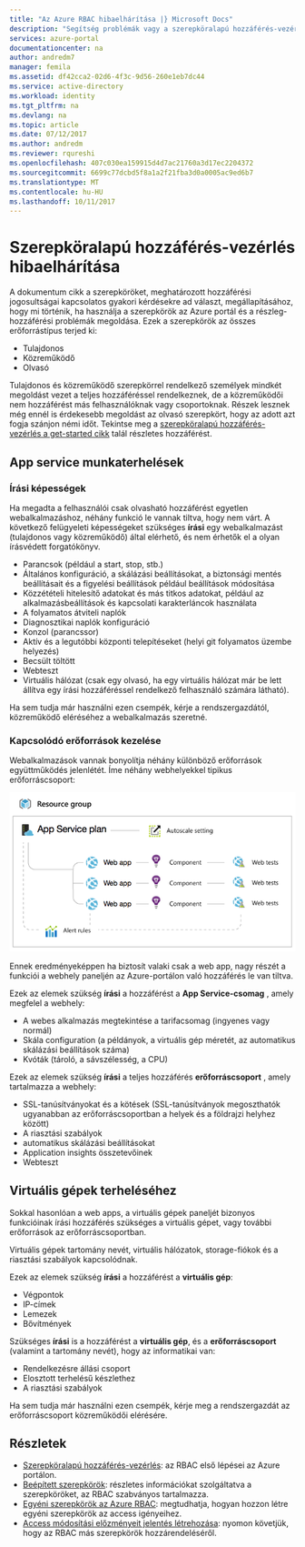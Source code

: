 ```yaml
---
title: "Az Azure RBAC hibaelhárítása |} Microsoft Docs"
description: "Segítség problémák vagy a szerepköralapú hozzáférés-vezérlés erőforrások kapcsolatos kérdésekre."
services: azure-portal
documentationcenter: na
author: andredm7
manager: femila
ms.assetid: df42cca2-02d6-4f3c-9d56-260e1eb7dc44
ms.service: active-directory
ms.workload: identity
ms.tgt_pltfrm: na
ms.devlang: na
ms.topic: article
ms.date: 07/12/2017
ms.author: andredm
ms.reviewer: rqureshi
ms.openlocfilehash: 407c030ea159915d4d7ac21760a3d17ec2204372
ms.sourcegitcommit: 6699c77dcbd5f8a1a2f21fba3d0a0005ac9ed6b7
ms.translationtype: MT
ms.contentlocale: hu-HU
ms.lasthandoff: 10/11/2017
---
```

# <a name="role-based-access-control-troubleshooting"></a>Szerepköralapú hozzáférés-vezérlés hibaelhárítása

A dokumentum cikk a szerepköröket, meghatározott hozzáférési jogosultságai kapcsolatos gyakori kérdésekre ad választ, megállapításához, hogy mi történik, ha használja a szerepkörök az Azure portál és a részleg-hozzáférési problémák megoldása. Ezek a szerepkörök az összes erőforrástípus terjed ki:

* Tulajdonos  
* Közreműködő  
* Olvasó  

Tulajdonos és közreműködő szerepkörrel rendelkező személyek mindkét megoldást vezet a teljes hozzáféréssel rendelkeznek, de a közreműködői nem hozzáférést más felhasználóknak vagy csoportoknak. Részek lesznek még ennél is érdekesebb megoldást az olvasó szerepkört, hogy az adott azt fogja szánjon némi időt. Tekintse meg a [szerepköralapú hozzáférés-vezérlés a get-started cikk](role-based-access-control-configure.md) talál részletes hozzáférést.

## <a name="app-service-workloads"></a>App service munkaterhelések
### <a name="write-access-capabilities"></a>Írási képességek
Ha megadta a felhasználói csak olvasható hozzáférést egyetlen webalkalmazáshoz, néhány funkció le vannak tiltva, hogy nem várt. A következő felügyeleti képességeket szükséges **írási** egy webalkalmazást (tulajdonos vagy közreműködő) által elérhető, és nem érhetők el a olyan írásvédett forgatókönyv.

* Parancsok (például a start, stop, stb.)
* Általános konfiguráció, a skálázási beállításokat, a biztonsági mentés beállításait és a figyelési beállítások például beállítások módosítása
* Közzétételi hitelesítő adatokat és más titkos adatokat, például az alkalmazásbeállítások és kapcsolati karakterláncok használata
* A folyamatos átviteli naplók
* Diagnosztikai naplók konfiguráció
* Konzol (parancssor)
* Aktív és a legutóbbi központi telepítéseket (helyi git folyamatos üzembe helyezés)
* Becsült töltött
* Webteszt
* Virtuális hálózat (csak egy olvasó, ha egy virtuális hálózat már be lett állítva egy írási hozzáféréssel rendelkező felhasználó számára látható).

Ha sem tudja már használni ezen csempék, kérje a rendszergazdától, közreműködő eléréséhez a webalkalmazás szeretné.

### <a name="dealing-with-related-resources"></a>Kapcsolódó erőforrások kezelése
Webalkalmazások vannak bonyolítja néhány különböző erőforrások együttműködés jelenlétét. Íme néhány webhelyekkel tipikus erőforráscsoport:

![Webes alkalmazás erőforráscsoport](./media/role-based-access-control-troubleshooting/website-resource-model.png)

Ennek eredményeképpen ha biztosít valaki csak a web app, nagy részét a funkciói a webhely paneljén az Azure-portálon való hozzáférés le van tiltva.

Ezek az elemek szükség **írási** a hozzáférést a **App Service-csomag** , amely megfelel a webhely:  

* A webes alkalmazás megtekintése a tarifacsomag (ingyenes vagy normál)  
* Skála configuration (a példányok, a virtuális gép méretét, az automatikus skálázási beállítások száma)  
* Kvóták (tároló, a sávszélesség, a CPU)  

Ezek az elemek szükség **írási** a teljes hozzáférés **erőforráscsoport** , amely tartalmazza a webhely:  

* SSL-tanúsítványokat és a kötések (SSL-tanúsítványok megoszthatók ugyanabban az erőforráscsoportban a helyek és a földrajzi helyhez között)  
* A riasztási szabályok  
* automatikus skálázási beállításokat  
* Application insights összetevőinek  
* Webteszt  

## <a name="virtual-machine-workloads"></a>Virtuális gépek terheléséhez
Sokkal hasonlóan a web apps, a virtuális gépek paneljét bizonyos funkcióinak írási hozzáférés szükséges a virtuális gépet, vagy további erőforrások az erőforráscsoportban.

Virtuális gépek tartomány nevét, virtuális hálózatok, storage-fiókok és a riasztási szabályok kapcsolódnak.

Ezek az elemek szükség **írási** a hozzáférést a **virtuális gép**:

* Végpontok  
* IP-címek  
* Lemezek  
* Bővítmények  

Szükséges **írási** is a hozzáférést a **virtuális gép**, és a **erőforráscsoport** (valamint a tartomány nevét), hogy az informatikai van:  

* Rendelkezésre állási csoport  
* Elosztott terhelésű készlethez  
* A riasztási szabályok  

Ha sem tudja már használni ezen csempék, kérje meg a rendszergazdát az erőforráscsoport közreműködői elérésére.

## <a name="see-more"></a>Részletek
* [Szerepköralapú hozzáférés-vezérlés](role-based-access-control-configure.md): az RBAC első lépései az Azure portálon.
* [Beépített szerepkörök](role-based-access-built-in-roles.md): részletes információkat szolgáltatva a szerepköröket, az RBAC szabványos tartalmazza.
* [Egyéni szerepkörök az Azure RBAC](role-based-access-control-custom-roles.md): megtudhatja, hogyan hozzon létre egyéni szerepkörök az access igényeihez.
* [Access módosítási előzményeit jelentés létrehozása](role-based-access-control-access-change-history-report.md): nyomon követjük, hogy az RBAC más szerepkörök hozzárendeléséről.

